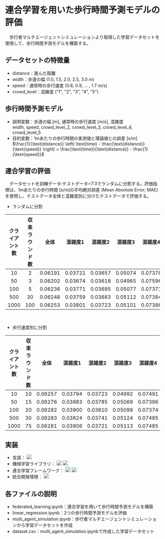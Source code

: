 # 連合学習を用いた歩行時間予測モデルの評価
　歩行者マルチエージェントシミュレーションより取得した学習データセットを使用して、歩行時間予測モデルを構築する。

## データセットの特徴量
- distance：進んだ距離
- width：歩道の幅 (1.0, 1.5, 2.0, 2.5, 3.0 m)
- speed：通常時の歩行速度 (0.8, 0.9, $\ldots$ , 1.7 m/s)
- crowd_level：混雑度 ("1", "2", "3", "4", "5")

## 歩行時間予測モデル
- 説明変数：歩道の幅 [m], 通常時の歩行速度 [m/s], 混雑度  
  width, speed, crowd_level_2, crowd_level_3, crowd_level_4, crowd_level_5
- 目的変数：1mあたりの歩行時間の実測値と理論値との誤差 [s/m]  
$\frac{1}{\text{distance}} \left( \text{time} - \frac{\text{distance}}{\text{speed}} \right) = \frac{\text{time}}{\text{distance}} - \frac{1}{\text{speed}}$

## 連合学習の評価
　データセットを訓練データ:テストデータ=7:3でランダムに分割する。評価指標は、1mあたりの歩行時間 [s/m]の平均絶対誤差 (Mean Absolute Error; MAE)を使用し、テストデータ全体と混雑度別に分けたテストデータで評価する。

- ランダムに分割

| クライアント数 | 収束ラウンド数 | 全体 | 混雑度1 | 混雑度2 |  混雑度3 |  混雑度4 |  混雑度5 |
|:---:|:---:|:---:|:---:|:---:|:---:|:---:|:---:|
| 10 | 2 | 0.06191 | 0.03721 | 0.03657 | 0.05074 | 0.07378 | 0.11339 |
| 50 | 3 | 0.06202 | 0.03674 | 0.03618 | 0.04965 | 0.07596 | 0.11379 |
| 100 | 5 | 0.06236 | 0.03771 | 0.03695 | 0.05077 | 0.07371 | 0.11478 |
| 500 | 30 | 0.06248 | 0.03759 | 0.03683 | 0.05112 | 0.07384 | 0.11517 |
| 1000 | 100 | 0.06253 | 0.03801 | 0.03723 | 0.05101 | 0.07386 | 0.11464 |

<br>

- 歩行速度別に分割

| クライアント数 | 収束ラウンド数 | 全体 | 混雑度1 | 混雑度2 |  混雑度3 |  混雑度4 |  混雑度5 |
|:---:|:---:|:---:|:---:|:---:|:---:|:---:|:---:|
| 10 | 10 | 0.06257 | 0.03794 | 0.03723 | 0.04992 | 0.07491 | 0.11505 |
| 50 | 15 | 0.06276 | 0.03883 | 0.03785 | 0.05069 | 0.07396 | 0.11456 |
| 100 | 20 | 0.06282 | 0.03900 | 0.03810 | 0.05099 | 0.07374 | 0.11436 |
| 500 | 30 | 0.06283 | 0.03824 | 0.03741 | 0.05124 | 0.07485 | 0.11456 |
| 1000 | 75 | 0.06281 | 0.03806 | 0.03721 | 0.05113 | 0.07485 | 0.11497 |

## 実装
- 言語：
  <img src="https://img.shields.io/badge/-Python-3776AB.svg?logo=python&style=plastic">
- 機械学習ライブラリ：
  <img src="https://img.shields.io/badge/-PyTorch-EE4C2C.svg?logo=pytorch&style=plastic">
  <img src="https://img.shields.io/badge/-scikit%E2%80%90learn-F7931E.svg?logo=scikitlearn&style=plastic">
- 連合学習フレームワーク：
  <img src="https://flower.dev/_next/image/?url=%2F_next%2Fstatic%2Fmedia%2Fflower_white_border.c2012e70.png&w=640&q=75" width="18px" alt="Flower Website">
  <img src="https://img.shields.io/badge/-Flower-F2B705.svg?logo=&style=plastic">
- 統合開発環境：
  <img src="https://img.shields.io/badge/-Colab-F9AB00.svg?logo=google%20colab&style=plastic">

## 各ファイルの説明
- federated_learning.ipynb：連合学習を用いて歩行時間予測モデルを構築
- linear_regression.ipynb：2つの歩行時間予測モデルを評価
- multi_agent_simulation.ipynb：歩行者マルチエージェントシミュレーションから学習データセットを作成
- dataset.csv：multi_agent_simulation.ipynbで作成した学習データセット
